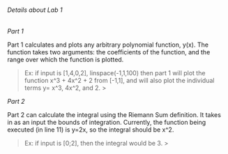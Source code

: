 ###### Details about Lab 1

*Part 1*

Part 1 calculates and plots any arbitrary polynomial function, y(x). The function takes two arguments: the coefficients of the function, and the range over which the function is plotted.
> Ex: if input is [1,4,0,2], linspace(-1,1,100) then part 1 will plot the function x^3 + 4x^2 + 2 from [-1,1], and will also plot the individual terms y= x^3, 4x^2, and 2. >

*Part 2*

Part 2 can calculate the integral using the Riemann Sum definition. It takes in as an input the bounds of integration. Currently, the function being executed (in line 11) is y=2x, so the integral should be x^2.
>Ex: if input is [0;2], then the integral would be 3. >
